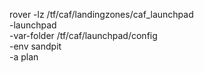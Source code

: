 rover -lz /tf/caf/landingzones/caf_launchpad \
  -launchpad \
  -var-folder /tf/caf/launchpad/config \
  -env sandpit \
  -a plan